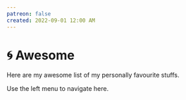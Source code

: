 ```yaml
---
patreon: false
created: 2022-09-01 12:00 AM
---
```


# 🌀 Awesome

Here are my awesome list of my personally favourite stuffs.

Use the left menu to navigate here.
